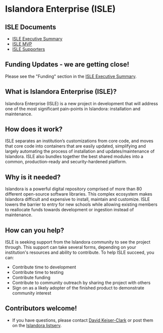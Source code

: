 # Islandora Enterprise (ISLE)

## ISLE Documents
* [ISLE Executive Summary](https://docs.google.com/document/d/17tAFxR6_b7sxXkE1teNDQZv0UZ0LLSkX8K05-U6A6nw/edit?usp=sharing)
* [ISLE MVP](https://docs.google.com/document/d/1s_qWkRgHlRAH6SWuXid6dOYzBjcbqU6PV_gZ1sUu2iY/edit?usp=sharing)
* [ISLE Supporters](https://docs.google.com/document/d/1ycx5ATbeWpUWvpZ6bwXws490CMgi0dyB9SBfPYUDEjk/edit?usp=sharing)

## Funding Updates - we are getting close!
Please see the "Funding" section in the [ISLE Executive Summary](https://docs.google.com/document/d/17tAFxR6_b7sxXkE1teNDQZv0UZ0LLSkX8K05-U6A6nw/edit?usp=sharing).

## What is Islandora Enterprise (ISLE)?
Islandora Enterprise (ISLE) is a new project in development that will address one of the most significant pain-points in Islandora: installation and maintenance.

## How does it work?
ISLE separates an institution’s customizations from core code, and moves that core code into containers that are easily updated, simplifying and largely automating the process of installation and updates/maintenance of Islandora. ISLE also bundles together the best shared modules into a common, production-ready and security-hardened platform.

## Why is it needed?
Islandora is a powerful digital repository comprised of more than 80 different open-source software libraries. This complex ecosystem makes Islandora difficult and expensive to install, maintain and customize. ISLE lowers the barrier to entry for new schools while allowing existing members to reallocate funds towards development or ingestion instead of maintenance.

## How can you help?
ISLE is seeking support from the Islandora community to see the project through. This support can take several forms, depending on your institution's resources and ability to contribute. To help ISLE succeed, you can:
* Contribute time to development
* Contribute time to testing
* Contribute funding
* Contribute to community outreach by sharing the project with others
* Sign on as a likely adopter of the finished product to demonstrate community interest

## Contributors welcome!
* If you have questions, please contact [David Keiser-Clark](dwk2@williams.edu) or post them on the [Islandora listserv](https://groups.google.com/forum/?utm_source=digest&utm_medium=email#!forum/islandora/topics).
